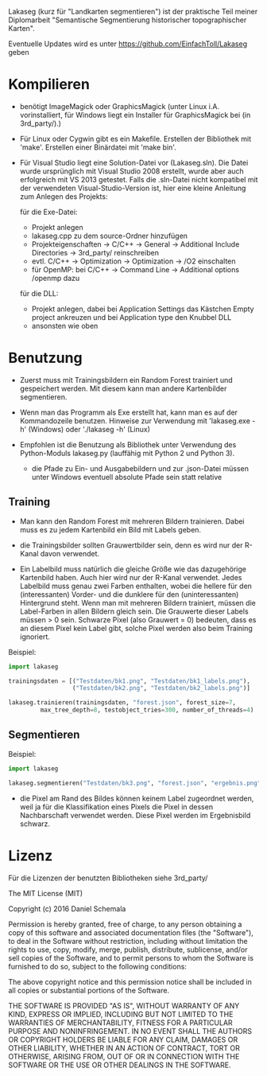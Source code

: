 Lakaseg (kurz für "Landkarten segmentieren") ist der praktische Teil meiner
Diplomarbeit "Semantische Segmentierung historischer topographischer Karten".

Eventuelle Updates wird es unter https://github.com/EinfachToll/Lakaseg geben

Kompilieren
============

- benötigt ImageMagick oder GraphicsMagick (unter Linux i.A. vorinstalliert,
  für Windows liegt ein Installer für GraphicsMagick bei (in 3rd_party/).)

- Für Linux oder Cygwin gibt es ein Makefile. Erstellen der Bibliothek mit
  'make'. Erstellen einer Binärdatei mit 'make bin'.

- Für Visual Studio liegt eine Solution-Datei vor (Lakaseg.sln). Die Datei
  wurde ursprünglich mit Visual Studio 2008 erstellt, wurde aber auch
  erfolgreich mit VS 2013 getestet. Falls die .sln-Datei nicht kompatibel mit
  der verwendeten Visual-Studio-Version ist, hier eine kleine Anleitung zum
  Anlegen des Projekts:

  für die Exe-Datei:
    - Projekt anlegen
    - lakaseg.cpp zu dem source-Ordner hinzufügen
    - Projekteigenschaften -> C/C++ -> General -> Additional Include
      Directories -> 3rd_party/ reinschreiben
    - evtl. C/C++ -> Optimization -> Optimization -> /O2 einschalten
    - für OpenMP: bei C/C++ -> Command Line -> Additional options /openmp dazu

  für die DLL:
    - Projekt anlegen, dabei bei Application Settings das Kästchen Empty
      project ankreuzen und bei Application type den Knubbel DLL
    - ansonsten wie oben


Benutzung
=========

- Zuerst muss mit Trainingsbildern ein Random Forest trainiert und gespeichert
  werden. Mit diesem kann man andere Kartenbilder segmentieren.

- Wenn man das Programm als Exe erstellt hat, kann man es auf der Kommandozeile
  benutzen. Hinweise zur Verwendung mit 'lakaseg.exe -h' (Windows) oder
  './lakaseg -h' (Linux)

- Empfohlen ist die Benutzung als Bibliothek unter Verwendung des Python-Moduls
  lakaseg.py (lauffähig mit Python 2 und Python 3).
    - die Pfade zu Ein- und Ausgabebildern und zur .json-Datei müssen unter
      Windows eventuell absolute Pfade sein statt relative


Training
--------

- Man kann den Random Forest mit mehreren Bildern trainieren. Dabei muss es zu
  jedem Kartenbild ein Bild mit Labels geben.

- die Trainingsbilder sollten Grauwertbilder sein, denn es wird nur der R-Kanal
  davon verwendet.

- Ein Labelbild muss natürlich die gleiche Größe wie das dazugehörige
  Kartenbild haben. Auch hier wird nur der R-Kanal verwendet.
  Jedes Labelbild muss genau zwei Farben enthalten, wobei die hellere für den
  (interessanten) Vorder- und die dunklere für den (uninteressanten)
  Hintergrund steht.
  Wenn man mit mehreren Bildern trainiert, müssen die Label-Farben in allen
  Bildern gleich sein.
  Die Grauwerte dieser Labels müssen > 0 sein.
  Schwarze Pixel (also Grauwert = 0) bedeuten, dass es an diesem Pixel kein
  Label gibt, solche Pixel werden also beim Training ignoriert.

Beispiel:

  ```python
  import lakaseg

  trainingsdaten = [("Testdaten/bk1.png", "Testdaten/bk1_labels.png"),
                    ("Testdaten/bk2.png", "Testdaten/bk2_labels.png")]

  lakaseg.trainieren(trainingsdaten, "forest.json", forest_size=7,
           max_tree_depth=8, testobject_tries=300, number_of_threads=4)
  ```



Segmentieren
------------

Beispiel:

  ```python
  import lakaseg

  lakaseg.segmentieren("Testdaten/bk3.png", "forest.json", "ergebnis.png")
  ```

- die Pixel am Rand des Bildes können keinem Label zugeordnet werden, weil ja
  für die Klassifikation eines Pixels die Pixel in dessen Nachbarschaft
  verwendet werden. Diese Pixel werden im Ergebnisbild schwarz.


Lizenz
======

Für die Lizenzen der benutzten Bibliotheken siehe 3rd_party/

The MIT License (MIT)

Copyright (c) 2016 Daniel Schemala

Permission is hereby granted, free of charge, to any person obtaining a copy of
this software and associated documentation files (the "Software"), to deal in
the Software without restriction, including without limitation the rights to
use, copy, modify, merge, publish, distribute, sublicense, and/or sell copies
of the Software, and to permit persons to whom the Software is furnished to do
so, subject to the following conditions:

The above copyright notice and this permission notice shall be included in all
copies or substantial portions of the Software.

THE SOFTWARE IS PROVIDED "AS IS", WITHOUT WARRANTY OF ANY KIND, EXPRESS OR
IMPLIED, INCLUDING BUT NOT LIMITED TO THE WARRANTIES OF MERCHANTABILITY,
FITNESS FOR A PARTICULAR PURPOSE AND NONINFRINGEMENT. IN NO EVENT SHALL THE
AUTHORS OR COPYRIGHT HOLDERS BE LIABLE FOR ANY CLAIM, DAMAGES OR OTHER
LIABILITY, WHETHER IN AN ACTION OF CONTRACT, TORT OR OTHERWISE, ARISING FROM,
OUT OF OR IN CONNECTION WITH THE SOFTWARE OR THE USE OR OTHER DEALINGS IN THE
SOFTWARE.
